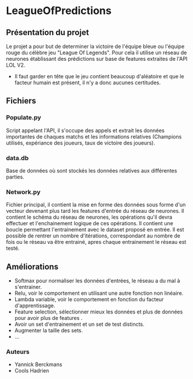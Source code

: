 # LeagueOfPredictions


## Présentation du projet

Le projet a pour but de determiner la victoire de l'équipe bleue ou l'équipe rouge du célèbre jeu "League Of Legends".
Pour cela il utilise un réseau de neurones établissant des prédictions sur base de features extraites de l'API LOL V2.

* Il faut garder en tête que le jeu contient beaucoup d'aléatoire et que le facteur humain est présent, il n'y a donc aucunes certitudes.

## Fichiers 

### Populate.py

Script appelant l'API, il s'occupe des appels et extrait les données importantes de chaques matchs et les informations relatives (Champions utilisés, expériance des joueurs, taux de victoire des joueurs).

### data.db

Base de données où sont stockés les données relatives aux différentes parties.

### Network.py

Fichier principal, il contient la mise en forme des données sous forme d'un vecteur devenant plus tard les features d'entrée du réseau de neurones.
Il contient le schéma du réseau de neurones, les opérations qu'il devra effectuer et  l'enchainement logique de ces opérations. 
Il contient une boucle permettant l'entrainement avec le dataset proposé en entrée.
Il est possible de rentrer un nombre d'itérations, correspondant au nombre de fois ou le réseau va être entrainé, apres chaque entrainement le réseau est testé. 


## Améliorations 
* Softmax pour normaliser les données d'entrées, le réseau a du mal à s'entrainer.
* Relu, voir le comportement en utilisant une autre fonction non linéaire.
* Lambda variable, voir le comportement en fonction du facteur d'apprentissage.
* Feature selection, sélectionner mieux les données et plus de données pour avoir plus de features .
* Avoir un set d'entrainement et un set de test distincts.
* Augmenter la taille des sets.
* ...

### Auteurs

* Yannick Berckmans
* Cools Hadrien
